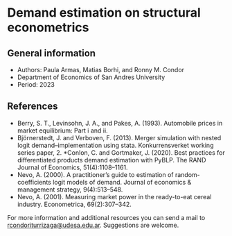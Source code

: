 # Demand estimation on structural econometrics

## General information
* Authors: Paula Armas, Matias Borhi, and Ronny M. Condor
* Department of Economics of San Andres University
* Period: 2023

## References
* Berry, S. T., Levinsohn, J. A., and Pakes, A. (1993). Automobile prices in market equilibrium: Part i and ii.
* Björnerstedt, J. and Verboven, F. (2013). Merger simulation with nested logit demand–implementation
using stata. Konkurrensverket working series paper, 2.
 *Conlon, C. and Gortmaker, J. (2020). Best practices for differentiated products demand estimation with PyBLP. The RAND Journal of Economics, 51(4):1108–1161.
* Nevo, A. (2000). A practitioner’s guide to estimation of random-coefficients logit models of demand. Journal of economics & management strategy, 9(4):513–548.
* Nevo, A. (2001). Measuring market power in the ready-to-eat cereal industry. Econometrica, 69(2):307–342.



For more information and additional resources you can send a mail to rcondoriturrizaga@udesa.edu.ar. Suggestions are welcome.
<br />



